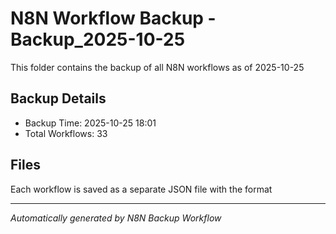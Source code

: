 # N8N Workflow Backup -Backup_2025-10-25

This folder contains the backup of all N8N workflows as of 2025-10-25

## Backup Details
- Backup Time: 2025-10-25 18:01
- Total Workflows: 33

## Files
Each workflow is saved as a separate JSON file with the format

---
*Automatically generated by N8N Backup Workflow*